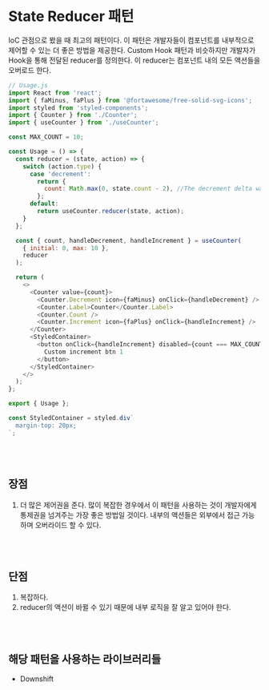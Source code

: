 # State Reducer 패턴

IoC 관점으로 봤을 때 최고의 패턴이다. 이 패턴은 개발자들이 컴포넌트를 내부적으로 제어할 수 있는 더 좋은 방법을 제공한다. Custom Hook 패턴과 비슷하지만 개발자가 Hook을 통해 전달된 reducer를 정의한다. 이 reducer는 컴포넌트 내의 모든 액션들을 오버로드 한다.

```javascript
// Usage.js
import React from 'react';
import { faMinus, faPlus } from '@fortawesome/free-solid-svg-icons';
import styled from 'styled-components';
import { Counter } from './Counter';
import { useCounter } from './useCounter';

const MAX_COUNT = 10;

const Usage = () => {
  const reducer = (state, action) => {
    switch (action.type) {
      case 'decrement':
        return {
          count: Math.max(0, state.count - 2), //The decrement delta was changed for 2 (Default is 1)
        };
      default:
        return useCounter.reducer(state, action);
    }
  };

  const { count, handleDecrement, handleIncrement } = useCounter(
    { initial: 0, max: 10 },
    reducer
  );

  return (
    <>
      <Counter value={count}>
        <Counter.Decrement icon={faMinus} onClick={handleDecrement} />
        <Counter.Label>Counter</Counter.Label>
        <Counter.Count />
        <Counter.Increment icon={faPlus} onClick={handleIncrement} />
      </Counter>
      <StyledContainer>
        <button onClick={handleIncrement} disabled={count === MAX_COUNT}>
          Custom increment btn 1
        </button>
      </StyledContainer>
    </>
  );
};

export { Usage };

const StyledContainer = styled.div`
  margin-top: 20px;
`;
```

<br/>
<br/>

## 장점

1. 더 많은 제어권을 준다. 많이 복잡한 경우에서 이 패턴을 사용하는 것이 개발자에게 통제권을 넘겨주는 가장 좋은 방법일 것이다. 내부의 액션들은 외부에서 접근 가능하며 오버라이드 할 수 있다.

<br/>
<br/>

## 단점

1. 복잡하다.
2. reducer의 액션이 바뀔 수 있기 때문에 내부 로직을 잘 알고 있어야 한다.

<br/>
<br/>

## 해당 패턴을 사용하는 라이브러리들

- Downshift
